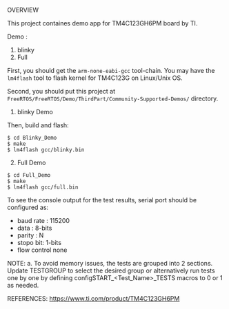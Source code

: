 OVERVIEW

This project containes demo app for TM4C123GH6PM board by TI.

Demo :
1. blinky
2. Full

First, you should get the `arm-none-eabi-gcc` tool-chain. You may  have the `lm4flash` tool to flash kernel for TM4C123G on Linux/Unix OS.

Second, you should put this project at `FreeRTOS/FreeRTOS/Demo/ThirdPart/Community-Supported-Demos/` directory.

1. blinky Demo

Then, build and flash:

```
$ cd Blinky_Demo
$ make
$ lm4flash gcc/blinky.bin
```

2. Full Demo
```
$ cd Full_Demo
$ make
$ lm4flash gcc/full.bin
```

To see the console output for the test results, serial port should be configured as:
- baud rate : 115200
- data : 8-bits 
- parity : N 
- stopo bit: 1-bits
- flow control none

NOTE:
a. To avoid memory issues, the tests are grouped into 2 sections. Update TESTGROUP to select the desired group or alternatively run tests one by one by defining configSTART_<Test_Name>_TESTS macros to 0 or 1 as needed.

REFERENCES:
https://www.ti.com/product/TM4C123GH6PM
